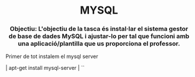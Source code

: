 <h1 align="center">MYSQL</h1>
<h3 align="center">Objectiu: L'objectiu de la tasca és instal·lar el sistema gestor de base de dades MySQL i ajustar-lo per tal que funcioni amb una aplicació/plantilla que us proporciona el professor.</h3>

<p>Primer de tot instalem el mysql server</p>
| apt-get install mysql-server |
`<table>`

